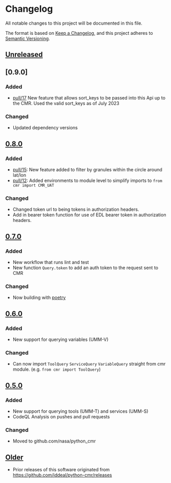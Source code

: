 # Changelog

All notable changes to this project will be documented in this file.

The format is based on [Keep a Changelog](https://keepachangelog.com/en/1.0.0/), and this project adheres
to [Semantic Versioning](https://semver.org/spec/v2.0.0.html).

## [Unreleased]

## [0.9.0]
### Added
- [pull/17](https://github.com/nasa/python_cmr/pull/17) New feature that allows sort_keys to be passed into this Api up to the CMR. Used the valid sort_keys as of July 2023

### Changed
- Updated dependency versions  

## [0.8.0]
### Added
- [pull/15](https://github.com/nasa/python_cmr/pull/15): New feature added to filter by granules within the circle around lat/lon
- [pull/12](https://github.com/nasa/python_cmr/pull/12): Added environments to module level to simplify imports to `from cmr import CMR_UAT`
### Changed
- Changed token url to being tokens in authorization headers.
- Add in bearer token function for use of EDL bearer token in authorization headers.

## [0.7.0]
### Added
- New workflow that runs lint and test
- New function `Query.token` to add an auth token to the request sent to CMR
### Changed
- Now building with [poetry](https://python-poetry.org/)

## [0.6.0]
### Added
- New support for querying variables (UMM-V)
### Changed
- Can now import `ToolQuery` `ServiceQuery` `VariableQuery` straight from cmr module. (e.g. `from cmr import ToolQuery`)

## [0.5.0]
### Added
- New support for querying tools (UMM-T) and services (UMM-S)
- CodeQL Analysis on pushes and pull requests
### Changed
- Moved to github.com/nasa/python_cmr

## [Older]
- Prior releases of this software originated from https://github.com/jddeal/python-cmr/releases

[Unreleased]: https://github.com/nasa/python_cmr/compare/v0.8.0...HEAD
[0.8.0]: https://github.com/nasa/python_cmr/compare/v0.7.0...v0.8.0
[0.7.0]: https://github.com/nasa/python_cmr/compare/v0.6.0...v0.7.0
[0.6.0]: https://github.com/nasa/python_cmr/compare/v0.5.0...v0.6.0
[0.5.0]: https://github.com/nasa/python_cmr/compare/ef0f9e7d67ce99d342a568bd6a098c3462df16d2...v0.5.0
[Older]: https://github.com/jddeal/python-cmr/releases
